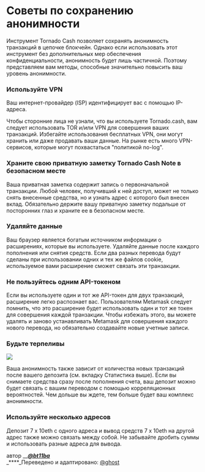 # Советы по сохранению анонимности

Инструмент Tornado Cash позволяет сохранять анонимность транзакций в цепочке блокчейн. Однако если использовать этот инструмент без дополнительных мер обеспечения конфиденциальности, анонимность будет лишь частичной. Поэтому представляем вам методы, способные значительно повысить ваш уровень анонимности.

### Используйте VPN

Ваш интернет-провайдер \(ISP\) идентифицирует вас с помощью IP-адреса.

Чтобы сторонние лица не узнали, что вы используете Tornado.cash, вам следует использовать TOR и/или VPN для совершения ваших транзакций. Избегайте использования бесплатных VPN, они могут хранить или даже продавать ваши данные. На рынке есть много VPN-сервисов, которые могут похвастаться "политикой no-log".

### Храните свою приватную заметку Tornado Cash Note в безопасном месте <a id="save-your-note-in-a-safe-place"></a>

Ваша приватная заметка содержит запись о первоначальной транзакции. Любой человек, получивший к ней доступ, может не только снять внесенные средства, но и узнать адрес с которого был внесен вклад. Обязательно держите вашу приватную заметку подальше от посторонних глаз и храните ее в безопасном месте.

### Удаляйте данные <a id="delete-data"></a>

Ваш браузер является богатым источником информации о расширениях, которые вы используете. Удаляйте данные после каждого пополнения или снятия средств. Если два разных перевода будут сделаны при использовании одних и тех же файлов cookie, используемое вами расширение сможет связать эти транзакции.

### Не пользуйтесь одним API-токеном <a id="avoid-using-the-same-api-token"></a>

Если вы используете один и тот же API-токен для двух транзакций, расширение легко распознает вас. Пользователям Metamask следует помнить, что это расширение будет использовать один и тот же токен для совершения каждой транзакции. Чтобы избежать этого, вы можете удалять и заново устанавливать Metamask для совершения каждого нового перевода, но обязательно создавайте новые учетные записи.

### Будьте терпеливы <a id="be-patient"></a>

![](https://gblobscdn.gitbook.com/assets%2F-MXflGk4w5pDjjlmPCuF%2F-MgQVRqU6Ff6ypW_Q-fV%2F-MgQW0ko2bOUYlnsuG0F%2Fozxj.png?alt=media&token=1debad58-aa3c-4638-9d18-1636e87e3d0a)

Ваша анонимность также зависит от количества новых транзакций после вашего депозита \(см. вкладку Статистика выше\). Если вы снимаете средства сразу после пополнения счета, ваш депозит можно будет связать с вашим переводом с помощью корреляционных вероятностей. Чем дольше вы ждете, тем больше будет ваш комплекс анонимности.

### Используйте несколько адресов

Депозит 7 x 10eth с одного адреса и вывод средств 7 x 10eth на другой адрес также можно связать между собой. Не забывайте дробить суммы и использовать разные адреса для вывода.

автор __[_**@bt11ba**_](https://torn.community/u/bt11ba/)  
_****_Переведено и адаптировано: [@ghost](https://torn.community/u/ghost/summary)


